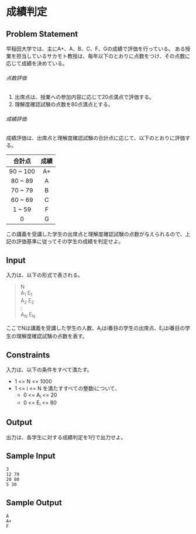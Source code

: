 成績判定
=

Problem Statement
-

早稲田大学では、主にA+、A、B、C、F、Gの成績で評価を行っている。
ある授業を担当しているサカモト教授は、毎年以下のとおりに点数をつけ、その点数に応じて成績を決めている。

###### 点数評価
1. 出席点は、授業への参加内容に応じて20点満点で評価する。
2. 理解度確認試験の点数を80点満点とする。

###### 成績評価
成績評価は、出席点と理解度確認試験の合計点に応じて、以下のとおりに評価する。

| 合計点 | 成績 |
|:-------:|:---:|
| 90 ~ 100 | A+ |
| 80 ~ 89 | A |
| 70 ~ 79 | B |
| 60 ~ 69 | C |
| 1 ~ 59 | F |
| 0 | G |

この講義を受講した学生の出席点と理解度確認試験の点数が与えられるので、上記の評価基準に従ってその学生の成績を判定せよ。

Input
-
入力は、以下の形式で表される。
> N<br>
> A<sub>1</sub> E<sub>1</sub><br>
> A<sub>2</sub> E<sub>2</sub><br>
> :<br>
> A<sub>N</sub> E<sub>N</sub><br>

ここでNは講義を受講した学生の人数、A<sub>i</sub>はi番目の学生の出席点、E<sub>i</sub>はi番目の学生の理解度確認試験の点数を表す。

Constraints
-
入力は、以下の条件をすべて満たす。

* 1 <= N <= 1000
* 1 <= i <= N を満たすすべての整数iについて、
    * 0 <= A<sub>i</sub> <= 20
    * 0 <= E<sub>i</sub> <= 80

Output
-
出力は、各学生に対する成績判定を1行で出力せよ。

Sample Input
-
    3
    12 70
    20 80
    5 30

Sample Output
-
    A
    A+
    F
